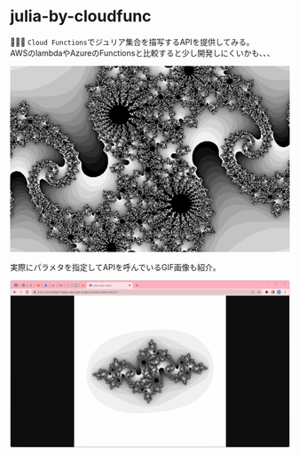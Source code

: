 # julia-by-cloudfunc

🍒🍒🍒 `Cloud Functions`でジュリア集合を描写するAPIを提供してみる。  
AWSのlambdaやAzureのFunctionsと比較すると少し開発しにくいかも、、、  

![成果物](./.development/img/julia.png)  

実際にパラメタを指定してAPIを呼んでいるGIF画像も紹介。  

![成果物](./.development/img/fruit.gif)  
